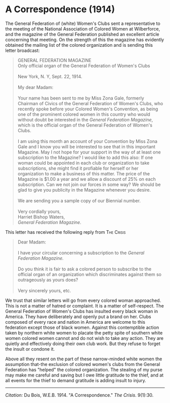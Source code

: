 <!--
title:   A Correspondence
author:  Du Bois, W.E.B.
journal: The Crisis
year:    1914
volume:  9
issue:   1
pages:   30
-->

# A Correspondence (1914)

The General Federation of (white) Women's Clubs sent a representative to
the meeting of the National Association of Colored Women at Wilberforce, and the magazine of the General Federation published an
excellent article concerning that meeting. On the strength of this the
magazine has evidently obtained the mailing list of the colored
organization and is sending this letter broadcast:

> GENERAL FEDERATION MAGAZINE
> &nbsp;    
> Only official organ of the General Federation of Women's Clubs   
> &nbsp;        
> New York, N. Y, Sept. 22, 1914.    
> &nbsp;    
> My dear Madam:   
> &nbsp;    
> Your name has been sent to me by Miss Zona Gale, formerly Chairman of
Civics of the General Federation of Women's Clubs, who recently spoke
before your Colored Women's Convention, as being one of the prominent
colored women in this country who would without doubt be interested in
the *General Federation Magazine*, which is the official organ of the
General Federation of Women's Clubs.       
> &nbsp;    
> I am using this month an account of your Convention by Miss Zona Gale
and I know you will be interested to see that in this important
Magazine. May I not hope for your support in the way of at least one
subscription to the Magazine? I would like to add this also: If one
woman could be appointed in each club or organization to take
subscriptions, she might find it profiable for herself or her
organization to make a business of this matter. The price of the
Magazine is $1.00 a year and we allow a discount of 25% on each
subscription. Can we not join our forces in some way? We should be glad
to give you publicity in the Magazine whenever you desire.       
> &nbsp;    
> We are sending you a sample copy of our Biennial number.       
> &nbsp;    
> Very cordially yours,
> &nbsp;    
> Harriet Bishop Waters,
> &nbsp;    
> *General Federation Magazine.*

This letter has received the following reply from <span style="font-variant:small-caps;">The Crisis</span>

> Dear Madam:       
> &nbsp;    
> I have your circular concerning a subscription to the *General
Federation Magazine.*       
> &nbsp;    
> Do you think it is fair to ask a colored person to subscribe to the
official organ of an organization which discriminates against them so
outrageously as yours does?       
> &nbsp;    
> Very sincerely yours, etc.

We trust that similar letters will go from every colored woman
approached. This is not a matter of hatred or complaint. It is a matter
of self-respect. The General Federation of Women's Clubs has insulted
every black woman in America. They have deliberately and openly put a
brand on her. Clubs composed of every race and nation in America are
welcome to this federation except those of black women. Against this
contemptible action taken by northern white women to placate the petty
spite of southern white women colored women cannot and do not wish to
take any action. They are quietly and effectively doing their own club
work. But they refuse to forget the insult or condone it.

Above all they resent on the part of these narrow-minded white women the
assumption that-the exclusion of colored women's clubs from the General
Federation has "helped" the colored organization. The stealing of my
purse may make me careful and saving but I owe little gratitude to the
thief, and at all events for the thief to demand gratitude is adding
insult to injury.

______________
*Citation:* Du Bois, W.E.B. 1914. "A Correspondence." *The Crisis*. 9(1):30.
